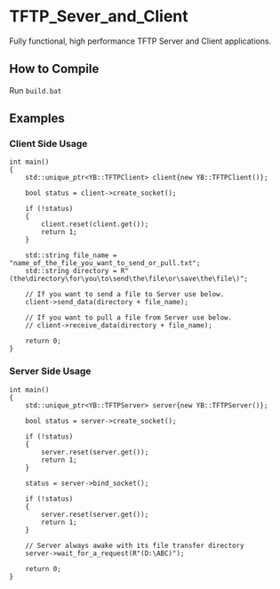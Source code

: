 # TFTP_Sever_and_Client

Fully functional, high performance TFTP Server and Client applications.

## How to Compile

Run `build.bat`

## Examples

### Client Side Usage

```
int main()
{
    std::unique_ptr<YB::TFTPClient> client{new YB::TFTPClient()};

    bool status = client->create_socket();

    if (!status)
    {
        client.reset(client.get());
        return 1;
    }

    std::string file_name = "name_of_the_file_you_want_to_send_or_pull.txt";
    std::string directory = R"(the\directory\for\you\to\send\the\file\or\save\the\file\)";

    // If you want to send a file to Server use below.
    client->send_data(directory + file_name);

    // If you want to pull a file from Server use below.
    // client->receive_data(directory + file_name);

    return 0;
}
```

### Server Side Usage

```
int main()
{
    std::unique_ptr<YB::TFTPServer> server{new YB::TFTPServer()};

    bool status = server->create_socket();

    if (!status)
    {
        server.reset(server.get());
        return 1;
    }

    status = server->bind_socket();

    if (!status)
    {
        server.reset(server.get());
        return 1;
    }

    // Server always awake with its file transfer directory
    server->wait_for_a_request(R"(D:\ABC)");

    return 0;
}
```
